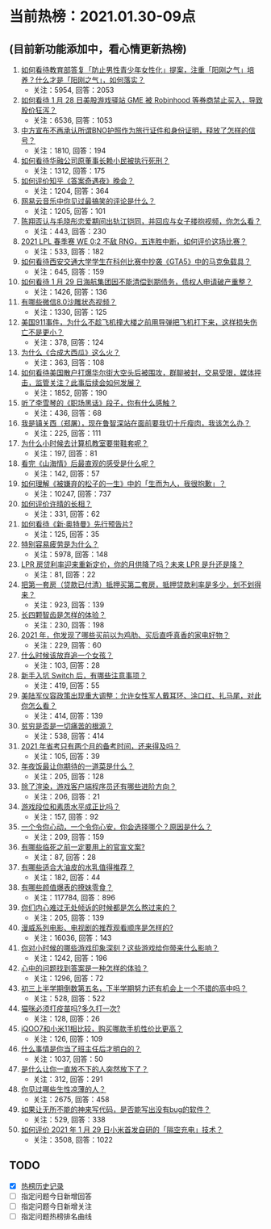 # 当前热榜：2021.01.30-09点
## (目前新功能添加中，看心情更新热榜)
1. [如何看待教育部答复「防止男性青少年女性化」提案，注重「阳刚之气」培养？什么才是「阳刚之气」，如何落实？](https://www.zhihu.com/question/441805437)
    * 关注：5954, 回答：2053
2. [如何看待 1 月 28 日美股游戏驿站 GME 被 Robinhood 等券商禁止买入，导致股价狂泻？](https://www.zhihu.com/question/441757711)
    * 关注：6536, 回答：1053
3. [中方宣布不再承认所谓BNO护照作为旅行证件和身份证明，释放了怎样的信号？](https://www.zhihu.com/question/441839927)
    * 关注：1810, 回答：194
4. [如何看待华融公司原董事长赖小民被执行死刑？](https://www.zhihu.com/question/441864413)
    * 关注：1312, 回答：175
5. [如何评价知乎《答案奇遇夜》晚会？](https://www.zhihu.com/question/441882176)
    * 关注：1204, 回答：364
6. [网易云音乐中你见过最搞笑的评论是什么？](https://www.zhihu.com/question/66822815)
    * 关注：1205, 回答：101
7. [陈翔否认与毛晓彤恋爱期间出轨江铠同，并回应与女子搂抱视频，你怎么看？](https://www.zhihu.com/question/441929214)
    * 关注：443, 回答：230
8. [2021 LPL 春季赛 WE 0:2 不敌 RNG，五连胜中断，如何评价这场比赛？](https://www.zhihu.com/question/441873567)
    * 关注：533, 回答：182
9. [如何看待西安交通大学学生在科创比赛中抄袭《GTA5》中的马克兔载具？](https://www.zhihu.com/question/441404733)
    * 关注：645, 回答：159
10. [如何看待 1 月 29 日海航集团因不能清偿到期债务，债权人申请破产重整？](https://www.zhihu.com/question/441857956)
    * 关注：1426, 回答：136
11. [有哪些微信8.0沙雕状态视频？](https://www.zhihu.com/question/441157372)
    * 关注：1330, 回答：125
12. [美国911事件，为什么不趁飞机撞大楼之前用导弹把飞机打下来，这样损失伤亡不是更小？](https://www.zhihu.com/question/440417070)
    * 关注：378, 回答：124
13. [为什么《合成大西瓜》这么火？](https://www.zhihu.com/question/440976139)
    * 关注：363, 回答：108
14. [如何看待美国散户打爆华尔街大空头后被围攻，群聊被封，交易受限，媒体抨击，监管关注？此事后续会如何发展？](https://www.zhihu.com/question/441784921)
    * 关注：1852, 回答：190
15. [听了李雪琴的《职场黑话》段子，你有什么感触？](https://www.zhihu.com/question/441887278)
    * 关注：436, 回答：68
16. [我是镇关西（郑屠），现在鲁智深站在面前要我切十斤瘦肉，我该怎么办？](https://www.zhihu.com/question/439475315)
    * 关注：225, 回答：111
17. [为什么小时候去计算机教室要带鞋套呢？](https://www.zhihu.com/question/441084170)
    * 关注：197, 回答：81
18. [看完《山海情》后最直观的感受是什么呢？](https://www.zhihu.com/question/441207868)
    * 关注：142, 回答：57
19. [如何理解《被嫌弃的松子的一生》中的「生而为人，我很抱歉」？](https://www.zhihu.com/question/20731248)
    * 关注：10247, 回答：737
20. [如何评价许晴的长相？](https://www.zhihu.com/question/30171889)
    * 关注：331, 回答：62
21. [如何看待《新·奥特曼》先行预告片?](https://www.zhihu.com/question/441795353)
    * 关注：125, 回答：35
22. [特别容易疲劳是为什么？](https://www.zhihu.com/question/20411759)
    * 关注：5978, 回答：148
23. [LPR 房贷利率迎来重新定价，你的月供降了吗？未来 LPR 是升还是降？](https://www.zhihu.com/question/438108136)
    * 关注：81, 回答：22
24. [把第一套房（贷款已付清）抵押买第二套房，抵押贷款利率是多少，划不划得来？](https://www.zhihu.com/question/434262887)
    * 关注：923, 回答：139
25. [长四颗智齿是怎样的体验？](https://www.zhihu.com/question/342153420)
    * 关注：230, 回答：198
26. [2021 年，你发现了哪些买前以为鸡肋、买后直呼真香的家电好物？](https://www.zhihu.com/question/439261537)
    * 关注：229, 回答：60
27. [什么时候该放弃追一个女孩？](https://www.zhihu.com/question/295186962)
    * 关注：103, 回答：28
28. [新手入坑 Switch 后，有哪些注意事项？](https://www.zhihu.com/question/304137393)
    * 关注：419, 回答：55
29. [美陆军仪容政策出现重大调整：允许女性军人戴耳环、涂口红、扎马尾，对此你怎么看？](https://www.zhihu.com/question/441618494)
    * 关注：414, 回答：139
30. [贫穷是否是一切痛苦的根源？](https://www.zhihu.com/question/304960873)
    * 关注：538, 回答：414
31. [2021 年省考只有两个月的备考时间，还来得及吗？](https://www.zhihu.com/question/440910903)
    * 关注：105, 回答：39
32. [年夜饭最让你期待的一道菜是什么？](https://www.zhihu.com/question/441803529)
    * 关注：205, 回答：128
33. [除了渲染，游戏客户端程序员还有哪些进阶方向？](https://www.zhihu.com/question/433768405)
    * 关注：206, 回答：21
34. [游戏段位和素质水平成正比吗？](https://www.zhihu.com/question/440913620)
    * 关注：157, 回答：92
35. [一个令你心动，一个令你心安，你会选择哪个？原因是什么？](https://www.zhihu.com/question/441385194)
    * 关注：209, 回答：159
36. [有哪些临死之前一定要用上的官宣文案?](https://www.zhihu.com/question/441535376)
    * 关注：87, 回答：28
37. [有哪些适合大油皮的水乳值得推荐？](https://www.zhihu.com/question/293383977)
    * 关注：182, 回答：44
38. [有哪些颜值爆表的撩妹零食？](https://www.zhihu.com/question/41594591)
    * 关注：117784, 回答：896
39. [你们内心难过无处倾诉的时候都是怎么熬过来的？](https://www.zhihu.com/question/441224505)
    * 关注：205, 回答：139
40. [漫威系列电影、电视剧的推荐观看顺序是怎样的?](https://www.zhihu.com/question/27673308)
    * 关注：16036, 回答：143
41. [你对小时候的哪些游戏印象深刻？这些游戏给你带来什么影响？](https://www.zhihu.com/question/47250204)
    * 关注：1242, 回答：196
42. [心中的问题找到答案是一种怎样的体验？](https://www.zhihu.com/question/439092405)
    * 关注：1296, 回答：72
43. [初三上半学期倒数第五名，下半学期努力还有机会上一个不错的高中吗？](https://www.zhihu.com/question/441521060)
    * 关注：528, 回答：522
44. [猫咪必须打疫苗吗?多久打一次?](https://www.zhihu.com/question/358921782)
    * 关注：128, 回答：26
45. [iQOO7和小米11相比较，购买哪款手机性价比更高？](https://www.zhihu.com/question/438938026)
    * 关注：126, 回答：109
46. [什么事情是你当了班主任后才明白的？](https://www.zhihu.com/question/279630553)
    * 关注：1037, 回答：50
47. [是什么让你一直放不下的人突然放下了？](https://www.zhihu.com/question/440355862)
    * 关注：312, 回答：291
48. [你见过哪些生性凉薄的人？](https://www.zhihu.com/question/429319229)
    * 关注：2675, 回答：458
49. [如果让无所不能的神来写代码，是否能写出没有bug的软件？](https://www.zhihu.com/question/435533536)
    * 关注：529, 回答：338
50. [如何评价 2021 年 1 月 29 日小米首发自研的「隔空充电」技术？](https://www.zhihu.com/question/441717173)
    * 关注：3508, 回答：1022
## TODO
* [x] [热榜历史记录](hot_history/AllHot.md)
* [ ] 指定问题今日新增回答
* [ ] 指定问题今日新增关注
* [ ] 指定问题热榜排名曲线
